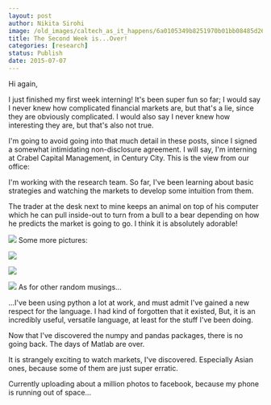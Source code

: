 ```yaml
---
layout: post
author: Nikita Sirohi
image: /old_images/caltech_as_it_happens/6a0105349b8251970b01bb08485d26970d.jpg
title: The Second Week is...Over! 
categories: [research]
status: Publish
date: 2015-07-07
---
```



Hi again,

I just finished my first week interning! It's been super fun so far; I would say I never knew how complicated financial markets are, but that's a lie, since they are obviously complicated. I would also say I never knew how interesting they are, but that's also not true.

I'm going to avoid going into that much detail in these posts, since I signed a somewhat intimidating non-disclosure agreement. I will say, I'm interning at Crabel Capital Management, in Century City. This is the view from our office:

I'm working with the research team. So far, I've been learning about basic strategies and watching the markets to develop some intuition from them.

The trader at the desk next to mine keeps an animal on top of his computer which he can pull inside-out to turn from a bull to a bear depending on how he predicts the market is going to go. I think it is absolutely adorable!

![](/old_images/caltech_as_it_happens/6a0105349b8251970b01b8d132b412970c.jpg)
Some more pictures:


![](/old_images/caltech_as_it_happens/6a0105349b8251970b01b7c7a942c0970b.jpg)


![](/old_images/caltech_as_it_happens/6a0105349b8251970b01b8d132b428970c.jpg)


![](/old_images/caltech_as_it_happens/6a0105349b8251970b01b8d132b43d970c.jpg)
As for other random musings...

...I've been using python a lot at work, and must admit I've gained a new respect for the language. I had kind of forgotten that it existed, But, it is an incredibly useful, versatile language, at least for the stuff I've been doing.

Now that I've discovered the numpy and pandas packages, there is no going back. The days of Matlab are over.

It is strangely exciting to watch markets, I've discovered. Especially Asian ones, because some of them are just super erratic.

Currently uploading about a million photos to facebook, because my phone is running out of space...

